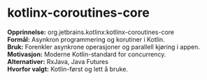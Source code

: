 # kotlinx-coroutines-core

**Opprinnelse:** org.jetbrains.kotlinx:kotlinx-coroutines-core  
**Formål:** Asynkron programmering og korutiner i Kotlin.  
**Bruk:** Forenkler asynkrone operasjoner og parallell kjøring i appen.  
**Motivasjon:** Moderne Kotlin-standard for concurrency.  
**Alternativer:** RxJava, Java Futures  
**Hvorfor valgt:** Kotlin-først og lett å bruke.